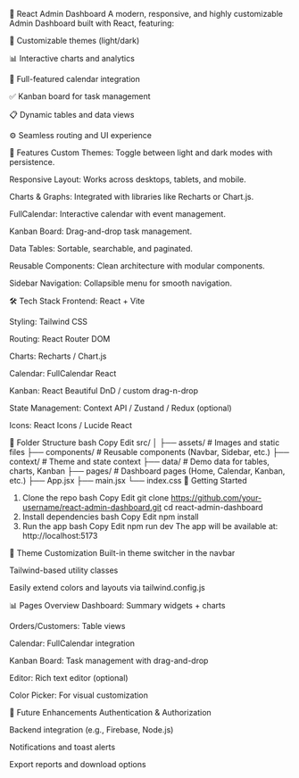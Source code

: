 🚀 React Admin Dashboard
A modern, responsive, and highly customizable Admin Dashboard built with React, featuring:

🌈 Customizable themes (light/dark)

📊 Interactive charts and analytics

📅 Full-featured calendar integration

✅ Kanban board for task management

📋 Dynamic tables and data views

⚙️ Seamless routing and UI experience

🔧 Features
Custom Themes: Toggle between light and dark modes with persistence.

Responsive Layout: Works across desktops, tablets, and mobile.

Charts & Graphs: Integrated with libraries like Recharts or Chart.js.

FullCalendar: Interactive calendar with event management.

Kanban Board: Drag-and-drop task management.

Data Tables: Sortable, searchable, and paginated.

Reusable Components: Clean architecture with modular components.

Sidebar Navigation: Collapsible menu for smooth navigation.

🛠️ Tech Stack
Frontend: React + Vite

Styling: Tailwind CSS

Routing: React Router DOM

Charts: Recharts / Chart.js

Calendar: FullCalendar React

Kanban: React Beautiful DnD / custom drag-n-drop

State Management: Context API / Zustand / Redux (optional)

Icons: React Icons / Lucide React

📁 Folder Structure
bash
Copy
Edit
src/
│
├── assets/          # Images and static files
├── components/      # Reusable components (Navbar, Sidebar, etc.)
├── context/         # Theme and state context
├── data/            # Demo data for tables, charts, Kanban
├── pages/           # Dashboard pages (Home, Calendar, Kanban, etc.)
├── App.jsx
├── main.jsx
└── index.css
🚀 Getting Started
1. Clone the repo
bash
Copy
Edit
git clone https://github.com/your-username/react-admin-dashboard.git
cd react-admin-dashboard
2. Install dependencies
bash
Copy
Edit
npm install
3. Run the app
bash
Copy
Edit
npm run dev
The app will be available at: http://localhost:5173

🎨 Theme Customization
Built-in theme switcher in the navbar

Tailwind-based utility classes

Easily extend colors and layouts via tailwind.config.js

📊 Pages Overview
Dashboard: Summary widgets + charts

Orders/Customers: Table views

Calendar: FullCalendar integration

Kanban Board: Task management with drag-and-drop

Editor: Rich text editor (optional)

Color Picker: For visual customization

🧩 Future Enhancements
Authentication & Authorization

Backend integration (e.g., Firebase, Node.js)

Notifications and toast alerts

Export reports and download options

